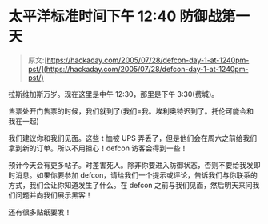 # 太平洋标准时间下午 12:40 防御战第一天

> 原文:[https://hackaday.com/2005/07/28/defcon-day-1-at-1240pm-pst/](https://hackaday.com/2005/07/28/defcon-day-1-at-1240pm-pst/)

拉斯维加斯万岁。现在这里是中午 12:30，那里是下午 3:30(费城)。

售票处开门售票的时候，我们就到了(我们=我。埃利奥特迟到了。托伦可能会和我在一起)

我们建议你和我们见面。这些 t 恤被 UPS 弄丢了，但是他们会在周六之前给我们拿到新的订单。所以不用担心！defcon 访客会得到一些！

预计今天会有更多帖子。时差害死人。除非你要进入防御状态，否则不要给我发即时消息。如果你要参加 defcon，请给我们一个提示或评论，告诉我们与你联系的方式，我们会让你知道发生了什么。在 defcon 之前与我们见面，然后明天来问我们问题并向我们展示黑客！

还有很多贴纸要发！